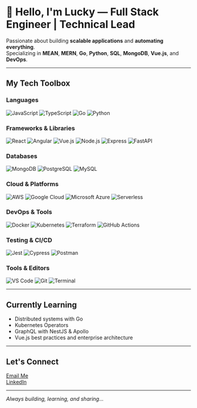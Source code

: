 # 👋 Hello, I'm Lucky — Full Stack Engineer | Technical Lead

Passionate about building **scalable applications** and **automating everything**.  
Specializing in **MEAN**, **MERN**, **Go**, **Python**, **SQL**, **MongoDB**, **Vue.js**, and **DevOps**.  

---

## My Tech Toolbox

### Languages  
![JavaScript](https://img.shields.io/badge/JavaScript-F7DF1E?style=flat&logo=javascript&logoColor=black) ![TypeScript](https://img.shields.io/badge/TypeScript-3178C6?style=flat&logo=typescript&logoColor=white)  ![Go](https://img.shields.io/badge/Go-00ADD8?style=flat&logo=go&logoColor=white) ![Python](https://img.shields.io/badge/Python-3776AB?style=flat&logo=python&logoColor=white)

### Frameworks & Libraries  
![React](https://img.shields.io/badge/React-20232A?style=flat&logo=react&logoColor=61DAFB)  ![Angular](https://img.shields.io/badge/Angular-DD0031?style=flat&logo=angular&logoColor=white)  ![Vue.js](https://img.shields.io/badge/Vue.js-4FC08D?style=flat&logo=vue.js&logoColor=white) ![Node.js](https://img.shields.io/badge/Node.js-339933?style=flat&logo=node.js&logoColor=white)  ![Express](https://img.shields.io/badge/Express.js-404D59?style=flat&logo=express)  ![FastAPI](https://img.shields.io/badge/FastAPI-005571?style=flat&logo=fastapi)

### Databases  
![MongoDB](https://img.shields.io/badge/MongoDB-4EA94B?style=flat&logo=mongodb&logoColor=white) ![PostgreSQL](https://img.shields.io/badge/PostgreSQL-336791?style=flat&logo=postgresql&logoColor=white)  ![MySQL](https://img.shields.io/badge/MySQL-4479A1?style=flat&logo=mysql&logoColor=white)

### Cloud & Platforms  
![AWS](https://img.shields.io/badge/AWS-232F3E?style=flat&logo=amazonaws&logoColor=white)  ![Google Cloud](https://img.shields.io/badge/Google_Cloud-4285F4?style=flat&logo=googlecloud&logoColor=white)  ![Microsoft Azure](https://img.shields.io/badge/Microsoft_Azure-0089D6?style=flat&logo=microsoft-azure&logoColor=white)  ![Serverless](https://img.shields.io/badge/Serverless-000000?style=flat&logo=serverless&logoColor=white)

### DevOps & Tools  
![Docker](https://img.shields.io/badge/Docker-2496ED?style=flat&logo=docker&logoColor=white)  ![Kubernetes](https://img.shields.io/badge/Kubernetes-326CE5?style=flat&logo=kubernetes&logoColor=white)  ![Terraform](https://img.shields.io/badge/Terraform-7B42BC?style=flat&logo=terraform&logoColor=white)  ![GitHub Actions](https://img.shields.io/badge/GitHub%20Actions-2088FF?style=flat&logo=github-actions&logoColor=white)

### Testing & CI/CD  
![Jest](https://img.shields.io/badge/Jest-C21325?style=flat&logo=jest&logoColor=white)  ![Cypress](https://img.shields.io/badge/Cypress-17202C?style=flat&logo=cypress&logoColor=white)  ![Postman](https://img.shields.io/badge/Postman-FF6C37?style=flat&logo=postman&logoColor=white) 

### Tools & Editors  
![VS Code](https://img.shields.io/badge/VS_Code-007ACC?style=flat&logo=visual-studio-code&logoColor=white)  ![Git](https://img.shields.io/badge/Git-F05032?style=flat&logo=git&logoColor=white)  ![Terminal](https://img.shields.io/badge/Terminal-000000?style=flat&logo=gnometerminal&logoColor=white)

---

## Currently Learning

- Distributed systems with Go
- Kubernetes Operators
- GraphQL with NestJS & Apollo
- Vue.js best practices and enterprise architecture

---

## Let's Connect

 [Email Me](mailto:kashyapkrlucky@gmail.com)  
 [LinkedIn](https://linkedin.com/in/kashyapkrlucky)  

---

_Always building, learning, and sharing..._
